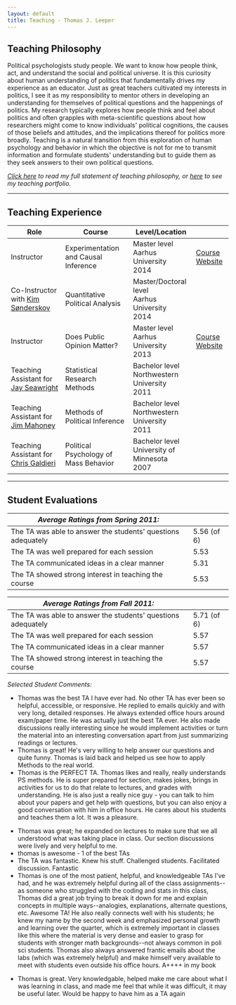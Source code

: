 ```yaml
---
layout: default
title: Teaching - Thomas J. Leeper
---
```


## Teaching Philosophy ##

Political psychologists study people. We want to know how people think, act, and understand the social and political universe. It is this curiosity about human understanding of politics that fundamentally drives my experience as an educator. Just as great teachers cultivated my interests in politics, I see it as my responsibility to mentor others in developing an understanding for themselves of political questions and the happenings of politics. My research typically explores how people think and feel about politics and often grapples with meta-scientific questions about how researchers might come to know individuals' political cognitions, the causes of those beliefs and attitudes, and the implications thereof for politics more broadly. Teaching is a natural transition from this exploration of human psychology and behavior in which the objective is not for me to transmit information and formulate students' understanding but to guide them as they seek answers to their own political questions.

*[Click here](cv/TeachingStatement.pdf) to read my full statement of teaching philosophy, or [here](cv/TeachingPortfolio.pdf) to see my teaching portfolio.*
	
---
## Teaching Experience ##

| Role | Course | Level/Location |  |
| ---- | ------ | -------------- | ------- |
| Instructor | Experimentation and Causal Inference | Master level<br/>Aarhus University<br/>2014 | [Course Website](http://www.thomasleeper.com/expcourse) |
| Co-Instructor with [Kim Sønderskov](http://pure.au.dk/portal/en/ks@ps.au.dk) | Quantitative Political Analysis | Master/Doctoral level<br/>Aarhus University<br/>2014| |
| Instructor | Does Public Opinion Matter? | Master level<br/>Aarhus University<br/>2013 | [Course Website](http://www.thomasleeper.com/opinioncourse) |
| Teaching Assistant for [Jay Seawright](http://www.polisci.northwestern.edu/people/seawright.html) | Statistical Research Methods | Bachelor level<br/>Northwestern University<br/>2011| |
| Teaching Assistant for [Jim Mahoney](http://www.jamesmahoney.org/) | Methods of Political Inference | Bachelor level<br/>Northwestern University<br/>2011 | |
| Teaching Assistant for [Chris Galdieri](http://www.tc.umn.edu/~galdieri/) | Political Psychology of Mass Behavior | Bachelor level<br/>University of Minnesota<br/>2007| |

---
## Student Evaluations ##

| *Average Ratings from Spring 2011:* | |
| --- | --- |
| The TA was able to answer the students' questions adequately | 5.56 (of 6) |
| The TA was well prepared for each session | 5.53 |
| The TA communicated ideas in a clear manner | 5.31 |
| The TA showed strong interest in teaching the course | 5.53 |


| *Average Ratings from Fall 2011:* | |
| --- | --- |
| The TA was able to answer the students' questions adequately | 5.71 (of 6) |
| The TA was well prepared for each session | 5.57 |
| The TA communicated ideas in a clear manner | 5.57 |
| The TA showed strong interest in teaching the course | 5.57 |

*Selected Student Comments:*

* Thomas was the best TA I have ever had. No other TA has ever been so helpful, accessible, or responsive. He replied to emails quickly and with very long, detailed responses. He always extended office hours around exam/paper time. He was actually just the best TA ever. He also made discussions really interesting since he would implement activities or turn the material into an interesting conversation apart from just summarizing readings or lectures.
* Thomas is great! He's very willing to help answer our questions and quite funny. Thomas is laid back and helped us see how to apply Methods to the real world.
* Thomas is the PERFECT TA. Thomas likes and really, really understands PS methods. He is super prepared for section, makes jokes, brings in activities for us to do that relate to lectures, and grades with understanding. He is also just a really nice guy - you can talk to him about your papers and get help with questions, but you can also enjoy a good conversation with him in office hours. He cares about his students and teaches them a lot. It was a pleasure.
<!--* Really nice, knowledgeable, and helpful-->
* Thomas was great; he expanded on lectures to make sure that we all understood what was taking place in class. Our section discussions were lively and very helpful to me.
* thomas is awesome - 1 of the best TAs
* The TA was fantastic. Knew his stuff. Challenged students. Facilitated discussion. Fantastic
* Thomas is one of the most patient, helpful, and knowledgeable TAs I've had, and he was extremely helpful during all of the class assignments--as someone who struggled with the coding and stats in this class, Thomas did a great job trying to break it down for me and explain concepts in multiple ways--analogies, explanations, alternate questions, etc. Awesome TA! He also really connects well with his students; he knew my name by the second week and emphasized personal growth and learning over the quarter, which is extremely important in classes like this where the material is very dense and easier to grasp for students with stronger math backgrounds--not always common in poli sci students. Thomas also always answered frantic emails about the labs (which was extremely helpful) and make himself very available to meet with students even outside his office hours. A++++ in my book
<!--* Thomas is very knowledgeable and easy to approach with questions regarding course content. His supplementary emails with R code and other documents prove that he really wants students to understand the course and not view R as something impossible to learn. He is also always available via appointment or email which is always appreciated.-->
* Thomas is great. Very knowledgable, helped make me care about what I was learning in class, and made me feel that while it was difficult, it may be useful later. Would be happy to have him as a TA again

